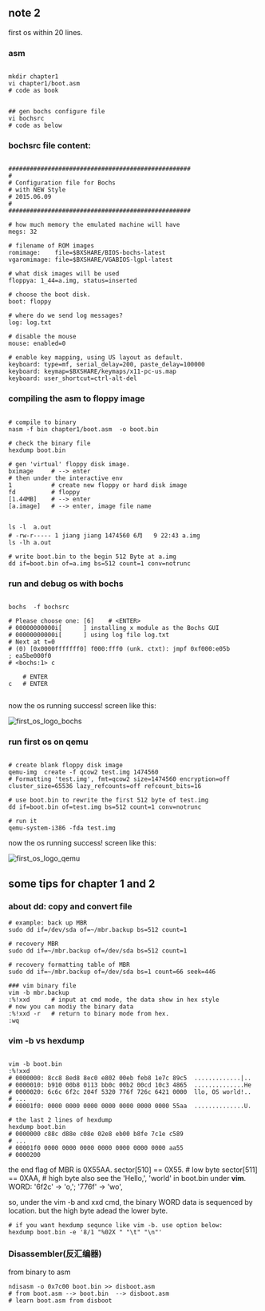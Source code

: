 
## note 2
first os within 20 lines.

### asm

```shell

mkdir chapter1
vi chapter1/boot.asm
# code as book


## gen bochs configure file
vi bochsrc
# code as below
```

### bochsrc file content:


```

###################################################
#
# Configuration file for Bochs 
# with NEW Style
# 2015.06.09
#
###################################################

# how much memory the emulated machine will have
megs: 32

# filename of ROM images
romimage:    file=$BXSHARE/BIOS-bochs-latest
vgaromimage: file=$BXSHARE/VGABIOS-lgpl-latest

# what disk images will be used
floppya: 1_44=a.img, status=inserted

# choose the boot disk.
boot: floppy

# where do we send log messages?
log: log.txt

# disable the mouse
mouse: enabled=0

# enable key mapping, using US layout as default.
keyboard: type=mf, serial_delay=200, paste_delay=100000
keyboard: keymap=$BXSHARE/keymaps/x11-pc-us.map
keyboard: user_shortcut=ctrl-alt-del

```

### compiling the asm to floppy image


```shell

# compile to binary
nasm -f bin chapter1/boot.asm  -o boot.bin

# check the binary file
hexdump boot.bin

# gen 'virtual' floppy disk image.
bximage     # --> enter
# then under the interactive env
1           # create new floppy or hard disk image
fd          # floppy
[1.44MB]    # --> enter
[a.image]   # --> enter, image file name


ls -l  a.out
# -rw-r----- 1 jiang jiang 1474560 6月   9 22:43 a.img
ls -lh a.out

# write boot.bin to the begin 512 Byte at a.img
dd if=boot.bin of=a.img bs=512 count=1 conv=notrunc
```

### run and debug os with bochs

```shell

bochs  -f bochsrc

# Please choose one: [6]    # <ENTER>
# 00000000000i[      ] installing x module as the Bochs GUI
# 00000000000i[      ] using log file log.txt
# Next at t=0
# (0) [0x0000fffffff0] f000:fff0 (unk. ctxt): jmpf 0xf000:e05b          ; ea5be000f0
# <bochs:1> c

    # ENTER
c   # ENTER


```

now the os running success! screen like this:

![first_os_logo_bochs](https://github.com/jungle85gopy/orangeS/blob/master/pic/first_OS_bochs.png)

### run first os on qemu

```shell

# create blank floppy disk image
qemu-img  create -f qcow2 test.img 1474560
# Formatting 'test.img', fmt=qcow2 size=1474560 encryption=off cluster_size=65536 lazy_refcounts=off refcount_bits=16

# use boot.bin to rewrite the first 512 byte of test.img
dd if=boot.bin of=test.img bs=512 count=1 conv=notrunc

# run it
qemu-system-i386 -fda test.img

```

now the os running success! screen like this:

![first_os_logo_qemu](https://github.com/jungle85gopy/orangeS/blob/master/pic/first_OS_qemu.png)


## some tips for chapter 1 and 2

### about dd: copy and convert file

```shell
# example: back up MBR
sudo dd if=/dev/sda of=~/mbr.backup bs=512 count=1

# recovery MBR
sudo dd if=~/mbr.backup of=/dev/sda bs=512 count=1

# recovery formatting table of MBR
sudo dd if=~/mbr.backup of=/dev/sda bs=1 count=66 seek=446

### vim binary file
vim -b mbr.backup
:%!xxd      # input at cmd mode, the data show in hex style
# now you can modiy the binary data
:%!xxd -r   # return to binary mode from hex.
:wq
```

### vim -b  vs  hexdump

```shell

vim -b boot.bin
:%!xxd
# 0000000: 8cc8 8ed8 8ec0 e802 00eb feb8 1e7c 89c5  .............|..
# 0000010: b910 00b8 0113 bb0c 00b2 00cd 10c3 4865  ..............He
# 0000020: 6c6c 6f2c 204f 5320 776f 726c 6421 0000  llo, OS world!..
# ...
# 00001f0: 0000 0000 0000 0000 0000 0000 0000 55aa  ..............U.

# the last 2 lines of hexdump
hexdump boot.bin 
# 0000000 c88c d88e c08e 02e8 eb00 b8fe 7c1e c589
# ...
# 00001f0 0000 0000 0000 0000 0000 0000 0000 aa55
# 0000200
```
the end flag of MBR is 0X55AA. 
sector[510] == 0X55.    # low  byte
sector[511] == 0XAA,    # high byte
also see the 'Hello,', 'world' in boot.bin under **vim**. WORD: '6f2c' -> 'o,'; '776f' -> 'wo',

so, under the vim -b and xxd cmd, the binary WORD data is sequenced by location. but the high byte adead the lower byte.

```shell
# if you want hexdump sequnce like vim -b. use option below:
hexdump boot.bin -e '8/1 "%02X " "\t" "\n"'

```

### Disassembler(反汇编器)
from binary to asm

```shell
ndisasm -o 0x7c00 boot.bin >> disboot.asm
# from boot.asm --> boot.bin  --> disboot.asm
# learn boot.asm from disboot


```



